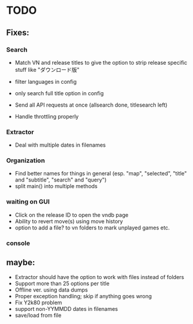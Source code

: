 # TODO

## Fixes:

### Search

- Match VN and release titles to give the option to strip release specific stuff like "ダウンロード版"
- filter languages in config
- only search full title option in config

- Send all API requests at once (allsearch done, titlesearch left)
- Handle throttling properly

### Extractor

- Deal with multiple dates in filenames

### Organization

- Find better names for things in general (esp. "map", "selected", "title" and "subtitle", "search" and "query")
- split main() into multiple methods

### waiting on GUI

- Click on the release ID to open the vndb page
- Ability to revert move(s) using move history
- option to add a file? to vn folders to mark unplayed games etc.

### console



## maybe:

- Extractor should have the option to work with files instead of folders
- Support more than 25 options per title
- Offline ver. using data dumps
- Proper exception handling; skip if anything goes wrong
- Fix Y2k80 problem
- support non-YYMMDD dates in filenames
- save/load from file
